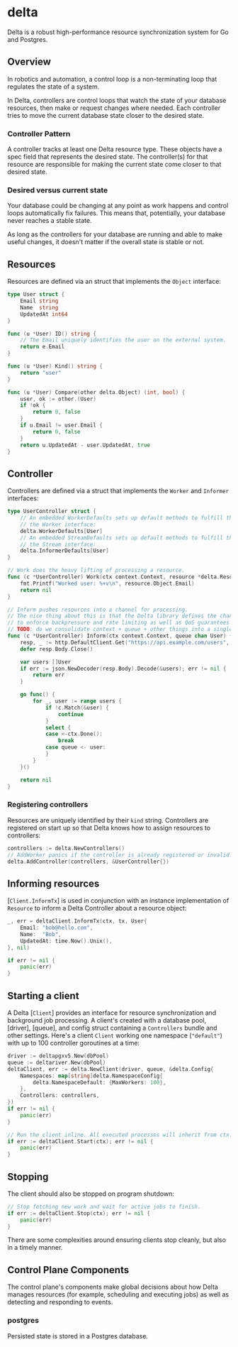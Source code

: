 # delta

Delta is a robust high-performance resource synchronization system for Go and Postgres.

## Overview

In robotics and automation, a control loop is a non-terminating loop that regulates the state of a system.

In Delta, controllers are control loops that watch the state of your database resources,
then make or request changes where needed.
Each controller tries to move the current database state closer to the desired state.

### Controller Pattern

A controller tracks at least one Delta resource type.
These objects have a spec field that represents the desired state.
The controller(s) for that resource are responsible for making the current state come closer to that desired state.

### Desired versus current state

Your database could be changing at any point as work happens and control loops automatically fix failures.
This means that, potentially, your database never reaches a stable state.

As long as the controllers for your database are running and able to make useful changes,
it doesn't matter if the overall state is stable or not.

## Resources

Resources are defined via an struct that implements the `Object` interface:

```go
type User struct {
    Email string
    Name  string
    UpdatedAt int64
}

func (u *User) ID() string {
    // The Email uniquely identifies the user on the external system.
    return e.Email
}

func (u *User) Kind() string {
    return "user"
}

func (u *User) Compare(other delta.Object) (int, bool) {
    user, ok := other.(User)
    if !ok {
        return 0, false
    }
    if u.Email != user.Email {
        return 0, false
    }
    return u.UpdatedAt - user.UpdatedAt, true
}
```

## Controller

Controllers are defined via a struct that implements the `Worker` and `Informer` interfaces:

```go
type UserController struct {
    // An embedded WorkerDefaults sets up default methods to fulfill the rest of
    // the Worker interface:
    delta.WorkerDefaults[User]
    // An embedded StreamDefaults sets up default methods to fulfill the rest of
    // the Stream interface:
    delta.InformerDefaults[User]
}

// Work does the heavy lifting of processing a resource.
func (c *UserController) Work(ctx context.Context, resource *delta.Resource[User]) error {
    fmt.Printf("Worked user: %+v\n", resource.Object.Email)
    return nil
}

// Inform pushes resources into a channel for processing.
// The nice thing about this is that the Delta library defines the channel semantics
// to enforce backpressure and rate limiting as well as QoS guarantees on durably enqueueing work.
// TODO: do we consolidate context + queue + other things into a single struct argument?
func (c *UserController) Inform(ctx context.Context, queue chan User) {
    resp, _ := http.DefaultClient.Get("https://api.example.com/users", nil)
    defer resp.Body.Close()

    var users []User
    if err := json.NewDecoder(resp.Body).Decode(&users); err != nil {
        return err
    }

    go func() {
        for _, user := range users {
            if !c.Match(&user) {
                continue
            }
            select {
            case <-ctx.Done():
                break
            case queue <- user:
            }
        }
    }()

    return nil
}
```

### Registering controllers

Resources are uniquely identified by their `kind` string. Controllers are registered on
start up so that Delta knows how to assign resources to controllers:

```go
controllers := delta.NewControllers()
// AddWorker panics if the controller is already registered or invalid:
delta.AddController(controllers, &UserController{})
```

## Informing resources

[`Client.InformTx`] is used in conjunction with an instance implementation
of `Resource` to inform a Delta Controller about a resource object:

```go
_, err = deltaClient.InformTx(ctx, tx, User{
    Email: "bob@hello.com",
    Name:  "Bob",
    UpdatedAt: time.Now().Unix(),
}, nil)

if err != nil {
    panic(err)
}
```

## Starting a client

A Delta [`Client`] provides an interface for resource synchronization and background job
processing. A client's created with a database pool, [driver], [queue], and config struct
containing a `Controllers` bundle and other settings.
Here's a client `Client` working one namespace (`"default"`) with up to 100 controller
goroutines at a time:

```go
driver := deltapgxv5.New(dbPool)
queue := deltariver.New(dbPool)
deltaClient, err := delta.NewClient(driver, queue, &delta.Config{
    Namespaces: map[string]delta.NamespaceConfig{
        delta.NamespaceDefault: {MaxWorkers: 100},
    },
    Controllers: controllers,
})
if err != nil {
    panic(err)
}

// Run the client inline. All executed processes will inherit from ctx:
if err := deltaClient.Start(ctx); err != nil {
    panic(err)
}
```

## Stopping

The client should also be stopped on program shutdown:

```go
// Stop fetching new work and wait for active jobs to finish.
if err := deltaClient.Stop(ctx); err != nil {
    panic(err)
}
```

There are some complexities around ensuring clients stop cleanly, but also in a
timely manner.

## Control Plane Components

The control plane's components make global decisions about how Delta manages resources
(for example, scheduling and executing jobs) as well as detecting and responding to events.

### postgres

Persisted state is stored in a Postgres database.
